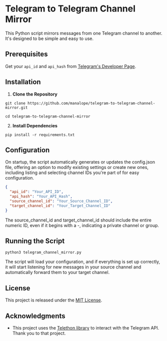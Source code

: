 # Telegram to Telegram Channel Mirror

This Python script mirrors messages from one Telegram channel to another. It's designed to be simple and easy to use.


## Prerequisites

Get your `api_id` and `api_hash` from [Telegram's Developer Page](https://my.telegram.org/apps).


## Installation

1. **Clone the Repository**

```git clone https://github.com/manalope/telegram-to-telegram-channel-mirror.git```

```cd telegram-to-telegram-channel-mirror```


2. **Install Dependencies**

```pip install -r requirements.txt```


## Configuration

On startup, the script automatically generates or updates the config.json file, offering an option to modify existing settings or create new ones, including listing and selecting channel IDs you're part of for easy configuration.

```json
{
  "api_id": "Your_API_ID",
  "api_hash": "Your_API_Hash",
  "source_channel_id": "Your_Source_Channel_ID",
  "target_channel_id": "Your_Target_Channel_ID"
}
```

The source_channel_id and target_channel_id should include the entire numeric ID, even if it begins with a -, indicating a private channel or group.

## Running the Script

```python3 telegram_channel_mirror.py```


The script will load your configuration, and if everything is set up correctly, it will start listening for new messages in your source channel and automatically forward them to your target channel.

## License

This project is released under the [MIT License](https://opensource.org/license/mit/).

## Acknowledgments

- This project uses the [Telethon library](https://github.com/LonamiWebs/Telethon) to interact with the Telegram API. Thank you to that project.

